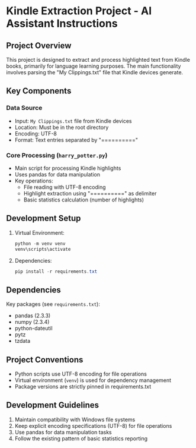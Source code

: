 # Kindle Extraction Project - AI Assistant Instructions

## Project Overview
This project is designed to extract and process highlighted text from Kindle books, primarily for language learning purposes. The main functionality involves parsing the "My Clippings.txt" file that Kindle devices generate.

## Key Components

### Data Source
- Input: `My Clippings.txt` file from Kindle devices
- Location: Must be in the root directory
- Encoding: UTF-8
- Format: Text entries separated by "=========="

### Core Processing (`harry_potter.py`)
- Main script for processing Kindle highlights
- Uses pandas for data manipulation
- Key operations:
  - File reading with UTF-8 encoding
  - Highlight extraction using "==========" as delimiter
  - Basic statistics calculation (number of highlights)

## Development Setup
1. Virtual Environment:
   ```powershell
   python -m venv venv
   venv\scripts\activate
   ```
2. Dependencies:
   ```powershell
   pip install -r requirements.txt
   ```

## Dependencies
Key packages (see `requirements.txt`):
- pandas (2.3.3)
- numpy (2.3.4)
- python-dateutil
- pytz
- tzdata

## Project Conventions
- Python scripts use UTF-8 encoding for file operations
- Virtual environment (`venv`) is used for dependency management
- Package versions are strictly pinned in requirements.txt

## Development Guidelines
1. Maintain compatibility with Windows file systems
2. Keep explicit encoding specifications (UTF-8) for file operations
3. Use pandas for data manipulation tasks
4. Follow the existing pattern of basic statistics reporting